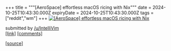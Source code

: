 +++
title = """[AeroSpace] effortless macOS ricing with Nix"""
date = 2024-10-25T10:43:30.000Z
expiryDate = 2024-10-25T10:43:30.000Z
tags = ["reddit","wm"]
+++
[![[AeroSpace] effortless macOS ricing with Nix](https://preview.redd.it/gynggle2tvwd1.png?width=640&crop=smart&auto=webp&s=69e86c7a0c7a30cbba85c8afe794b977b19ea2cf "[AeroSpace] effortless macOS ricing with Nix")](https://www.reddit.com/r/unixporn/comments/1gbrakb/aerospace_effortless_macos_ricing_with_nix/)

submitted by [/u/IntelliVim](https://www.reddit.com/user/IntelliVim)  
[\[link\]](https://i.redd.it/gynggle2tvwd1.png) [\[comments\]](https://www.reddit.com/r/unixporn/comments/1gbrakb/aerospace_effortless_macos_ricing_with_nix/)

[[source]](https://www.reddit.com/r/unixporn/comments/1gbrakb/aerospace_effortless_macos_ricing_with_nix/)
